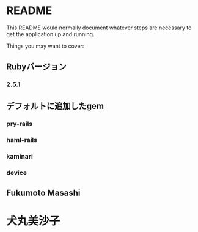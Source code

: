# README

This README would normally document whatever steps are necessary to get the
application up and running.

Things you may want to cover:

## Rubyバージョン
### 2.5.1

## デフォルトに追加したgem
### pry-rails
### haml-rails
### kaminari
### device

## Fukumoto Masashi
# 犬丸美沙子
